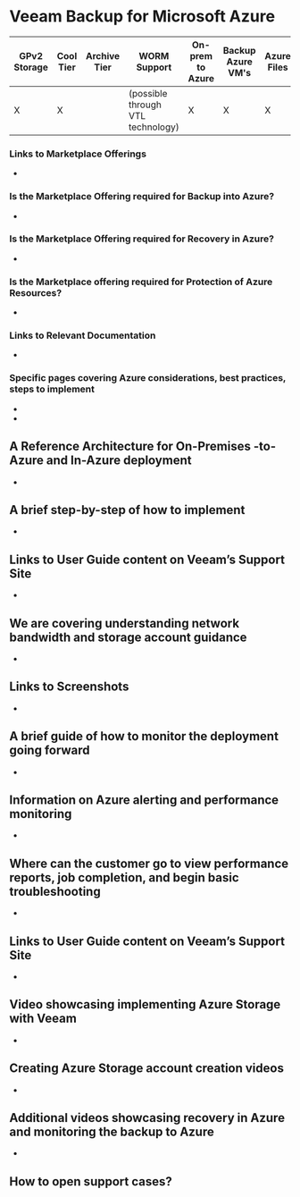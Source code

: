 # Veeam Backup for Microsoft Azure

| GPv2 Storage |  Cool Tier | Archive Tier | WORM Support | On-prem to Azure | Backup Azure VM's | Azure Files | Backup Azure Blob |
|--------------|------------|--------------|--------------|------------------|-------------------|-------------|-------------------|
|X             |X           |              |(possible<br>through VTL<br>technology)|X                 |X                  |X            |X                   |

### Links to Marketplace Offerings
- 

### Is the Marketplace Offering required for Backup into Azure?
- 

### Is the Marketplace Offering required for Recovery in Azure?
- 

### Is the Marketplace offering required for Protection of Azure Resources?
- 

### Links to Relevant Documentation
- 

### Specific pages covering Azure considerations, best practices, steps to implement
- 
- 

## A Reference Architecture for On-Premises -to-Azure and In-Azure deployment
- 

## A brief step-by-step of how to implement
- 

## Links to User Guide content on Veeam’s Support Site
- 

## We are covering understanding network bandwidth and storage account guidance
-

## Links to Screenshots
- 

## A brief guide of how to monitor the deployment going forward
-

## Information on Azure alerting and performance monitoring
-

## Where can the customer go to view performance reports, job completion, and begin basic troubleshooting
-

## Links to User Guide content on Veeam’s Support Site
-

## Video showcasing implementing Azure Storage with Veeam
-

## Creating Azure Storage account creation videos
-

## Additional videos showcasing recovery in Azure and monitoring the backup to Azure
-

## How to open support cases?

